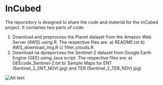 # InCubed
The reporsitory is designed to share the code and material for the InCubed project.
It containes two parts of code:
  1) Download and preprocess the Planet dataset from the Amazon Web Server (AWS) using R. The respective files are:
    a)  README.txt
    b)  AWS_download_img.R
    c)  filter_clouds.R
  3) Download na dpreporcess the Sentinel-2 dataset from Google Earth Engine (GEE) using Java script. The respective files are:
    a) GEEcode_Sentinel-2.txt
    b) Sample Maps for ENT (Sentinel_2_ENT_NDVI.jpg) and TER (Sentinel_2_TER_NDVI.jpg)
    
   <img src="/path/to/img.jpg" alt="Alt text" title="Optional title">
    
